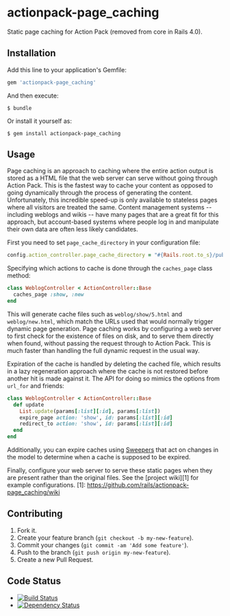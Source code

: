 actionpack-page_caching
=======================

Static page caching for Action Pack (removed from core in Rails 4.0).

Installation
------------

Add this line to your application's Gemfile:

```ruby
gem 'actionpack-page_caching'
```

And then execute:

    $ bundle

Or install it yourself as:

    $ gem install actionpack-page_caching

Usage
-----

Page caching is an approach to caching where the entire action output is
stored as a HTML file that the web server can serve without going through
Action Pack. This is the fastest way to cache your content as opposed to going
dynamically through the process of generating the content. Unfortunately, this
incredible speed-up is only available to stateless pages where all visitors are
treated the same. Content management systems -- including weblogs and wikis --
have many pages that are a great fit for this approach, but account-based systems
where people log in and manipulate their own data are often less likely candidates.

First you need to set `page_cache_directory` in your configuration file:

```ruby
config.action_controller.page_cache_directory = "#{Rails.root.to_s}/public/deploy"
```

Specifying which actions to cache is done through the `caches_page` class method:

```ruby
class WeblogController < ActionController::Base
  caches_page :show, :new
end
```

This will generate cache files such as `weblog/show/5.html` and
`weblog/new.html`, which match the URLs used that would normally trigger
dynamic page generation. Page caching works by configuring a web server to first
check for the existence of files on disk, and to serve them directly when found,
without passing the request through to Action Pack. This is much faster than
handling the full dynamic request in the usual way.

Expiration of the cache is handled by deleting the cached file, which results
in a lazy regeneration approach where the cache is not restored before another
hit is made against it. The API for doing so mimics the options from `url_for`
and friends:

```ruby
class WeblogController < ActionController::Base
  def update
    List.update(params[:list][:id], params[:list])
    expire_page action: 'show', id: params[:list][:id]
    redirect_to action: 'show', id: params[:list][:id]
  end
end
```

Additionally, you can expire caches using [Sweepers](https://github.com/rails/rails-observers#action-controller-sweeper)
that act on changes in the model to determine when a cache is supposed to be expired.

Finally, configure your web server to serve these static pages when they are present
rather than the original files. See the [project wiki][1] for example configurations.
[1]: https://github.com/rails/actionpack-page_caching/wiki

Contributing
------------

1. Fork it.
2. Create your feature branch (`git checkout -b my-new-feature`).
3. Commit your changes (`git commit -am 'Add some feature'`).
4. Push to the branch (`git push origin my-new-feature`).
5. Create a new Pull Request.

Code Status
-----------

* [![Build Status](https://travis-ci.org/rails/actionpack-page_caching.png?branch=master)](https://travis-ci.org/rails/page_caching)
* [![Dependency Status](https://gemnasium.com/rails/actionpack-page_caching.png)](https://gemnasium.com/rails/actionpack-page_caching)
